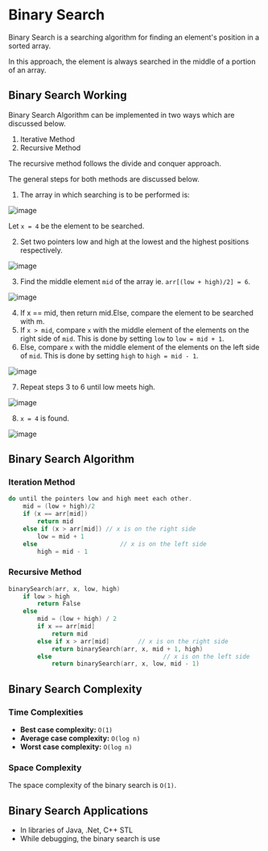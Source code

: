 # Binary Search
Binary Search is a searching algorithm for finding an element's position in a sorted array.

In this approach, the element is always searched in the middle of a portion of an array.

## Binary Search Working

Binary Search Algorithm can be implemented in two ways which are discussed below.

1. Iterative Method
2. Recursive Method

The recursive method follows the divide and conquer approach.

The general steps for both methods are discussed below.

1. The array in which searching is to be performed is:

![image](https://github.com/vansh-seth/DSA/assets/111755254/42078e44-6c4b-47d2-aa6f-9d1d5afff431)

Let `x = 4` be the element to be searched.

2. Set two pointers low and high at the lowest and the highest positions respectively.

![image](https://github.com/vansh-seth/DSA/assets/111755254/d0a7cf72-53c3-4573-b0e3-fe9687bb554e)

3. Find the middle element `mid` of the array ie. `arr[(low + high)/2] = 6`.

![image](https://github.com/vansh-seth/DSA/assets/111755254/718a5fa7-4d25-4f19-a345-f1d94e5d8f80)

4. If x == mid, then return mid.Else, compare the element to be searched with m.
5. If `x > mid`, compare `x` with the middle element of the elements on the right side of `mid`. This is done by setting `low` to `low = mid + 1`.
6. Else, compare `x` with the middle element of the elements on the left side of `mid`. This is done by setting `high` to `high = mid - 1`.

![image](https://github.com/vansh-seth/DSA/assets/111755254/af958dbd-7df4-4b82-ab12-1dd3f500a95d)

7. Repeat steps 3 to 6 until low meets high.

![image](https://github.com/vansh-seth/DSA/assets/111755254/bacfdd83-ffe0-4537-a589-598fc487f4d0)

8. `x = 4` is found.

![image](https://github.com/vansh-seth/DSA/assets/111755254/b27f117b-8468-4473-ad28-48effd6ef302)

## Binary Search Algorithm
### Iteration Method
```c
do until the pointers low and high meet each other.
    mid = (low + high)/2
    if (x == arr[mid])
        return mid
    else if (x > arr[mid]) // x is on the right side
        low = mid + 1
    else                       // x is on the left side
        high = mid - 1
```

### Recursive Method
```c
binarySearch(arr, x, low, high)
    if low > high
        return False 
    else
        mid = (low + high) / 2 
        if x == arr[mid]
            return mid
        else if x > arr[mid]        // x is on the right side
            return binarySearch(arr, x, mid + 1, high)
        else                               // x is on the left side
            return binarySearch(arr, x, low, mid - 1)
```

## Binary Search Complexity
### Time Complexities

- **Best case complexity:** `O(1)`
- **Average case complexity:** `O(log n)`
- **Worst case complexity:** `O(log n)`

### Space Complexity

The space complexity of the binary search is `O(1)`.

## Binary Search Applications

- In libraries of Java, .Net, C++ STL
- While debugging, the binary search is use
